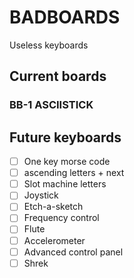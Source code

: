 # BADBOARDS
 Useless keyboards
 
## Current boards

### BB-1 ASCIISTICK

## Future keyboards

- [ ] One key morse code
- [ ] ascending letters + next
- [ ] Slot machine letters
- [ ] Joystick
- [ ] Etch-a-sketch 
- [ ] Frequency control
- [ ] Flute
- [ ] Accelerometer
- [ ] Advanced control panel
- [ ] Shrek
